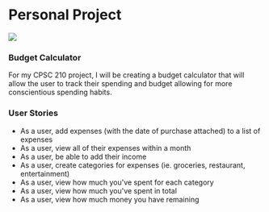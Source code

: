 # Personal Project 
![](../../../2c02a28e40ecf8cd5b20da43f6b3e8e0.gif)
### Budget Calculator

For my CPSC 210 project, I will be creating a budget calculator that will allow the user to track their spending and 
budget allowing for more conscientious spending habits.

### User Stories
- As a user, add expenses (with the date of purchase attached) to a list of expenses 
- As a user, view all of their expenses within a month
- As a user, be able to add their income 
- As a user, create categories for expenses (ie. groceries, restaurant, entertainment)
- As a user, view how much you've spent for each category
- As a user, view how much you've spent in total 
- As a user, view how much money you have remaining